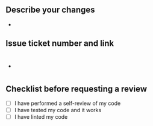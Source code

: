 ## Describe your changes
- 

## Issue ticket number and link
- #

## Checklist before requesting a review
- [ ] I have performed a self-review of my code
- [ ] I have tested my code and it works
- [ ] I have linted my code
